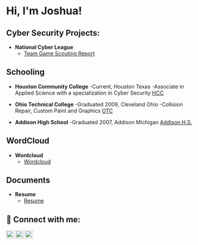 <h1>Hi, I'm Joshua! </h1>

<h2>Cyber Security Projects:</h2>

- <b>National Cyber League</b>
  - [Team Game Scouting Report](https://cyberskyline.com/report/JKH2YFB20PB7)

<h2>Schooling</h2>


- <b>Houston Community College</b> 
 -Current, Houston Texas
  -Associate in Applied Science with a specialization in Cyber Security
[HCC](https://www.hccs.edu/)


- <b>Ohio Technical College</b>
 -Graduated 2009, Cleveland Ohio
  -Collision Repair, Custom Paint and Graphics
[OTC](https://www.ohiotech.edu/)


- <b>Addison High School</b>
 -Graduated 2007, Addison Michigan
[Addison H.S.](https://www.addisonschools.org/)

<h2>WordCloud</h2>


- <b>Wordcloud</b>
  - [Wordcloud](https://github.com/JoshuaDCS/JoshuaDCS/blob/main/wordcloud.jpg)


<h2>Documents</h2>


- <b>Resume</b>
  - [Resume](https://github.com/JoshuaDCS/JoshuaDCS/blob/main/Resume%20(1).docx)


<h2> 🤳 Connect with me:</h2>

[<img align="left" alt="joshua.kisner.9 | Facebook" width="22px" src="https://cdn.jsdelivr.net/npm/simple-icons@v3/icons/facebook.svg" />][facebook]
[<img align="left" alt="joshua-kisner-91b224197 | LinkedIn" width="22px" src="https://cdn.jsdelivr.net/npm/simple-icons@v3/icons/linkedin.svg" />][linkedin]
[<img align="left" alt="joshuadkisner | Instagram" width="22px" src="https://cdn.jsdelivr.net/npm/simple-icons@v3/icons/instagram.svg" />][instagram]

[facebook]: https://facebook.com/joshua.kisner.9
[instagram]: https://www.instagram.com/joshuadkisner
[linkedin]: https://linkedin.com/in/joshua-kisner-91b224197

<!--
**joshmadakor1/joshmadakor1** is a ✨ _special_ ✨ repository because its `README.md` (this file) appears on your GitHub profile.

Here are some ideas to get you started:

- 🔭 I’m currently working on ...
- 🌱 I’m currently learning ...
- 👯 I’m looking to collaborate on ...
- 🤔 I’m looking for help with ...
- 💬 Ask me about ...
- 📫 How to reach me: ...
- 😄 Pronouns: ...
- ⚡ Fun fact: ...
-->

